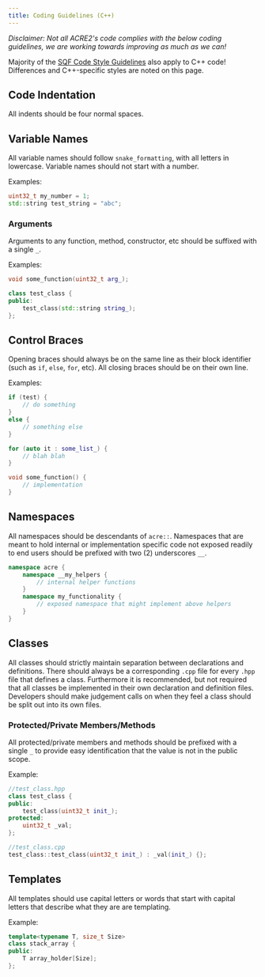 ```yaml
---
title: Coding Guidelines (C++)
---
```


_Disclaimer: Not all ACRE2's code complies with the below coding guidelines, we are working towards improving as much as we can!_

Majority of the [SQF Code Style Guidelines](coding-guidelines-sqf#code-style) also apply to C++ code! Differences and C++-specific styles are noted on this page.

## Code Indentation

All indents should be four normal spaces.

## Variable Names

All variable names should follow `snake_formatting`, with all letters in lowercase. Variable names should not start with a number.

Examples:

```c++
uint32_t my_number = 1;
std::string test_string = "abc";
```

### Arguments

Arguments to any function, method, constructor, etc should be suffixed with a single `_`.

Examples:

```c++
void some_function(uint32_t arg_);

class test_class {
public:
    test_class(std::string string_);
};
```

## Control Braces

Opening braces should always be on the same line as their block identifier (such as `if`, `else`, `for`, etc). All closing braces should be on their own line.

Examples:

```c++
if (test) {
    // do something
}
else {
    // something else
}

for (auto it : some_list_) {
    // blah blah
}

void some_function() {
    // implementation
}
```

## Namespaces

All namespaces should be descendants of `acre::`. Namespaces that are meant to hold internal or implementation specific code not exposed readily to end users should be prefixed with two (2) underscores `__`.

```c++
namespace acre {
    namespace __my_helpers {
        // internal helper functions
    }
    namespace my_functionality {
        // exposed namespace that might implement above helpers
    }
}
```

## Classes

All classes should strictly maintain separation between declarations and definitions. There should always be a corresponding `.cpp` file for every `.hpp` file that defines a class. Furthermore it is recommended, but not required that all classes be implemented in their own declaration and definition files. Developers should make judgement calls on when they feel a class should be split out into its own files.

### Protected/Private Members/Methods

All protected/private members and methods should be prefixed with a single `_` to provide easy identification that the value is not in the public scope.

Example:

```c++
//test_class.hpp
class test_class {
public:
    test_class(uint32_t init_);
protected:
    uint32_t _val;
};

//test_class.cpp
test_class::test_class(uint32_t init_) : _val(init_) {};
```

## Templates

All templates should use capital letters or words that start with capital letters that describe what they are are templating.

Example:

```c++
template<typename T, size_t Size>
class stack_array {
public:
    T array_holder[Size];
};
```
